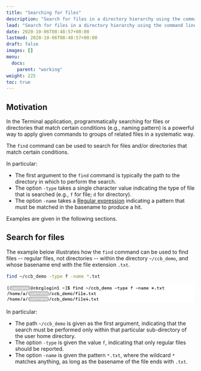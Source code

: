 ```yaml
---
title: "Searching for files"
description: "Search for files in a directory hierarchy using the command line."
lead: "Search for files in a directory hierarchy using the command line."
date: 2020-10-06T08:48:57+00:00
lastmod: 2020-10-06T08:48:57+00:00
draft: false
images: []
menu:
  docs:
    parent: "working"
weight: 225
toc: true
---
```


## Motivation

In the Terminal application, programmatically searching for files
or directories that match certain conditions (e.g., naming pattern)
is a powerful way to apply given commands to groups of related
files in a systematic way.

The `find` command can be used to search for files and/or directories
that match certain conditions.

In particular:

- The first argument to the `find` command is typically the path to the
  directory in which to perform the search.
- The option `-type` takes a single character value
  indicating the type of file that is searched
  (e.g., `f` for file; `d` for directory).
- The option `-name` takes a [Regular expression][regular-expression-info]
  indicating a pattern that must be matched in the basename to produce a hit.

Examples are given in the following sections.

## Search for files

The example below illustrates how the `find` command can be used to find
files -- regular files, not directories -- within the directory `~/ccb_demo`,
and whose basename end with the file extension `.txt`.

```bash
find ~/ccb_demo -type f -name *.txt
```

![Finding files that match a naming pattern.](find-type-file-name-txt.png)

In particular:

- The path `~/ccb_demo` is given as the first argument, indicating that the search
  must be performed only within that particular sub-directory of the user home
  directory.
- The option `-type` is given the value `f`, indicating that only regular files
  should be reported.
- The option `-name` is given the pattern `*.txt`, where the wildcard `*` matches
  anything, as long as the basename of the file ends with `.txt`.


<!-- Link definitions -->

[regular-expression-info]: https://www.regular-expressions.info/quickstart.html

